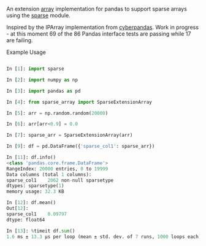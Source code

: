 An extension [array](https://pandas.pydata.org/pandas-docs/stable/extending.html) implementation for pandas to support sparse arrays using the [sparse](https://sparse.pydata.org/en/latest/index.html) module.

Inspired by the IPArray implementation from [cyberpandas](https://github.com/ContinuumIO/cyberpandas). Work in progress - at this moment 69 of the 86 Pandas interface tests are passing while 17 are failing.

Example Usage
```python

In [1]: import sparse

In [2]: import numpy as np

In [3]: import pandas as pd

In [4]: from sparse_array import SparseExtensionArray

In [5]: arr = np.random.random(20000)

In [6]: arr[arr<0.9] = 0.0

In [7]: sparse_arr = SparseExtensionArray(arr)

In [9]: df = pd.DataFrame({'sparse_col1': sparse_arr})

In [11]: df.info()
<class 'pandas.core.frame.DataFrame'>
RangeIndex: 20000 entries, 0 to 19999
Data columns (total 1 columns):
sparse_col1    2062 non-null sparsetype
dtypes: sparsetype(1)
memory usage: 32.3 KB

In [12]: df.mean()
Out[12]:
sparse_col1    0.09797
dtype: float64

In [13]: %timeit df.sum()
1.6 ms ± 13.3 µs per loop (mean ± std. dev. of 7 runs, 1000 loops each)

```
